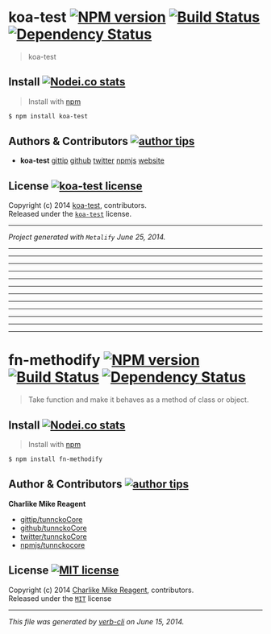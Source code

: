 # koa-test [![NPM version][npmjs-img]][npmjs-url] [![Build Status][travis-img]][travis-url] [![Dependency Status][depstat-img]][depstat-url]
> koa-test


## Install [![Nodei.co stats][npmjs-install]][npmjs-url] 
> Install with [npm](https://npm.im)

```bash
$ npm install koa-test
```


## Authors & Contributors [![author tips][author-gittip-img]][author-gittip]
+ **koa-test** [gittip][author-gittip] [github][author-github] [twitter][author-twitter] [npmjs][author-npmjs] [website][author-website]


## License [![koa-test license][license-img]][license-url]
Copyright (c) 2014 [koa-test][author-website], contributors.  
Released under the [`koa-test`][license-url] license.

***
_Project generated with `Metalify` June 25, 2014._


[npmjs-url]: https://npm.im/koa-test
[npmjs-img]: http://img.shields.io/npm/v/koa-test.svg
[npmjs-install]: https://nodei.co/npm/koa-test.png?mini=true

[license-url]: https://github.com/koa-test/blob/master/license.md
[license-img]: http://img.shields.io/badge/license-koa-test-blue.svg

[travis-url]: https://travis-ci.org/koa-test
[travis-img]: https://travis-ci.org/koa-test.png?branch=master

[depstat-url]: https://david-dm.org/koa-test
[depstat-img]: https://david-dm.org/koa-test.png

[author-gittip-img]: http://img.shields.io/gittip/koa-test.svg
[author-gittip]: https://www.gittip.com/koa-test
[author-github]: https://github.com/koa-test
[author-twitter]: https://twitter.com/koa-test

[author-website]: koa-test
[author-npmjs]: https://npmjs.org/~koa-test

***

***

***

***

***

***

***

***

***

***

***

***

# fn-methodify [![NPM version][npmjs-img]][npmjs-url] [![Build Status][travis-img]][travis-url] [![Dependency Status][depstat-img]][depstat-url]

> Take function and make it behaves as a method of class or object.


## Install [![Nodei.co stats][npmjs-install]][npmjs-url] 

> Install with [npm](https://npm.im)

```bash
$ npm install fn-methodify
```


## Author & Contributors [![author tips][author-gittip-img]][author-gittip]

**Charlike Mike Reagent**

+ [gittip/tunnckoCore][author-gittip]
+ [github/tunnckoCore][author-github]
+ [twitter/tunnckoCore][author-twitter]
+ [npmjs/tunnckocore][author-npmjs]


## License [![MIT license][license-img]][license-url]
Copyright (c) 2014 [Charlike Mike Reagent][author-website], contributors.  
Released under the [`MIT`][license-url] license

***

_This file was generated by [verb-cli](https://github.com/assemble/verb-cli) on June 15, 2014._


[author-gittip-img]: http://img.shields.io/gittip/tunnckoCore.svg
[author-gittip]: https://www.gittip.com/tunnckoCore
[author-github]: https://github.com/tunnckoCore
[author-twitter]: https://twitter.com/tunnckoCore
[author-npmjs]: https://npmjs.org/~tunnckocore
[author-website]: http://www.whistle-bg.tk

[npmjs-url]: https://npm.im/fn-methodify
[npmjs-img]: http://img.shields.io/npm/v/fn-methodify.svg
[npmjs-install]: https://nodei.co/npm/fn-methodify.png?mini=true

[license-url]: https://github.com/tunnckoCore/fn-methodify/blob/master/license.md
[license-img]: http://img.shields.io/badge/license-MIT-blue.svg

[travis-url]: https://travis-ci.org/tunnckoCore/fn-methodify
[travis-img]: https://travis-ci.org/tunnckoCore/fn-methodify.png?branch=master

[depstat-url]: https://david-dm.org/tunnckoCore/fn-methodify
[depstat-img]: https://david-dm.org/tunnckoCore/fn-methodify.png
